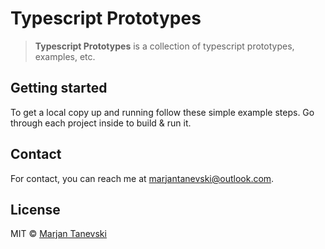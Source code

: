 # Typescript Prototypes

> **Typescript Prototypes** is a collection of typescript prototypes, examples, etc.

## Getting started

To get a local copy up and running follow these simple example steps. Go through each project inside to build & run it.

## Contact

For contact, you can reach me at [marjantanevski@outlook.com](marjantanevski@outlook.com).

## License

MIT © [Marjan Tanevski](marjantanevski@outlook.com)
